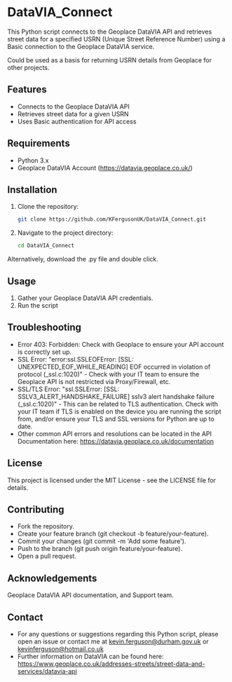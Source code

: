 # DataVIA_Connect

This Python script connects to the Geoplace DataVIA API and retrieves street data for a specified USRN (Unique Street Reference Number) using a Basic connection to the Geoplace DataVIA service.

Could be used as a basis for returning USRN details from Geoplace for other projects.

## Features

- Connects to the Geoplace DataVIA API
- Retrieves street data for a given USRN
- Uses Basic authentication for API access

## Requirements

- Python 3.x
- Geoplace DataVIA Account (https://datavia.geoplace.co.uk/)

## Installation

1. Clone the repository:
    ```bash
    git clone https://github.com/KFergusonUK/DataVIA_Connect.git
    ```
2. Navigate to the project directory:
    ```bash
    cd DataVIA_Connect
    ```
Alternatively, download the .py file and double click.

## Usage

1. Gather your Geoplace DataVIA API credentials.
2. Run the script

## Troubleshooting

- Error 403: Forbidden: Check with Geoplace to ensure your API account is correctly set up.
- SSL Error: "error:ssl.SSLEOFError: [SSL: UNEXPECTED_EOF_WHILE_READING] EOF occurred in violation of protocol (_ssl.c:1020)" - Check with your IT team to ensure the Geoplace API is not restricted via Proxy/Firewall, etc.
- SSL/TLS Error: "ssl.SSLError: [SSL: SSLV3_ALERT_HANDSHAKE_FAILURE] sslv3 alert handshake failure (_ssl.c:1020)" - This can be related to TLS authentication. Check with your IT team if TLS is enabled on the device you are running the script from, and/or ensure your TLS and SSL versions for Python are up to date.
- Other common API errors and resolutions can be located in the API Documentation here: https://datavia.geoplace.co.uk/documentation

## License
This project is licensed under the MIT License - see the LICENSE file for details.

## Contributing
- Fork the repository.
- Create your feature branch (git checkout -b feature/your-feature).
- Commit your changes (git commit -m 'Add some feature').
- Push to the branch (git push origin feature/your-feature).
- Open a pull request.

## Acknowledgements
Geoplace DataVIA API documentation, and Support team.

## Contact
- For any questions or suggestions regarding this Python script, please open an issue or contact me at kevin.ferguson@durham.gov.uk or kevinferguson@hotmail.co.uk
- Further information on DataVIA can be found here: https://www.geoplace.co.uk/addresses-streets/street-data-and-services/datavia-api
